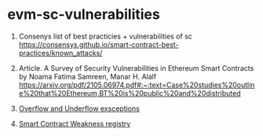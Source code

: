 # evm-sc-vulnerabilities

1. Consenys list of best practicies + vulnerabilities of sc
https://consensys.github.io/smart-contract-best-practices/known_attacks/

2. Article. A Survey of Security Vulnerabilities in Ethereum Smart Contracts
  by Noama Fatima Samreen, Manar H. Alalf
https://arxiv.org/pdf/2105.06974.pdf#:~:text=Case%20studies%20outline%20that%20Ethereum,BT%20is%20public%20and%20distributed

3. [Overflow and Underflow exsceptions](https://github.com/ethereum/solidity/issues/796#issuecomment-253578925)

4. [Smart Contract Weakness registry](https://swcregistry.io/)
